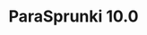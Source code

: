 ---
slug: parasprunki-100
title: ParaSprunki 10.0
description: "ParaSprunki 10.0 is an exciting online game. Play for free directly in your browser!"
icon: /images/popular_mods/ParaSprunki 10.0.png
url: https://wowtbc.net/sprunkin/parasprunki09/index.html
previewImage: /images/popular_mods/ParaSprunki 10.0.png
type: popular mods

# SEO配置
seo:
  title: "ParaSprunki 10.0 - Play Free Online Game | Fun Browser Games"
  description: "ParaSprunki 10.0 - Play this fun online game for free in your browser. No download required!"
  ogImage: "/images/popular_mods/ParaSprunki 10.0.png"
  keywords: "parasprunki-100, online game, browser game, free game, popular mods game, play online"

videoUrls:
  - https://www.youtube.com/embed/example1
  - https://www.youtube.com/embed/example2

whyPlay:
  title: "Why Play ParaSprunki 10.0?"
  items:
    - "Immersive Gameplay: ParaSprunki 10.0 offers an engaging and immersive gaming experience that will keep you entertained for hours"
    - "Challenging Levels: Test your skills with increasingly difficult challenges and obstacles"
    - "Beautiful Graphics: Enjoy stunning visuals and smooth animations that bring the game world to life"
    - "Regular Updates: New content and features are added regularly to keep the game fresh and exciting"
    - "Free to Play: Experience all the fun without spending a penny"
    - "Community Features: Connect with other players, share strategies, and compete for high scores"
    - "Cross-Platform: Play on any device with a web browser, no downloads required"

features:
  title: "Key Features of ParaSprunki 10.0"
  image: "/images/popular_mods/ParaSprunki 10.0.png"
  items:
    - "Intuitive Controls: Easy to learn controls make ParaSprunki 10.0 accessible for players of all skill levels"
    - "Multiple Game Modes: Enjoy various gameplay options that provide different challenges and experiences"
    - "Character Customization: Personalize your gaming experience with unique characters and items"
    - "Achievement System: Complete special tasks to earn rewards and recognition"
    - "Leaderboards: Compete with players worldwide and see who can achieve the highest scores"

characteristics:
  title: "Game Characteristics"
  image: "/images/popular_mods/ParaSprunki 10.0.png"
  items:
    - "Genre: Popular mods game with elements of strategy and skill"
    - "Difficulty: Suitable for both casual gamers and those seeking a challenge"
    - "Play Time: Quick sessions or extended gameplay, depending on your preference"
    - "Art Style: Vibrant and engaging visuals that enhance the gaming experience"
    - "Sound Design: Immersive audio that complements the gameplay perfectly"

info: "ParaSprunki 10.0 is an exciting online game that offers players a unique and engaging gaming experience. With its intuitive controls, stunning visuals, and challenging gameplay, ParaSprunki 10.0 provides hours of entertainment for players of all ages and skill levels. Whether you're looking for a quick gaming session during a break or an extended play session, ParaSprunki 10.0 delivers an immersive experience that will keep you coming back for more. The game features multiple levels of increasing difficulty, ensuring that players are constantly challenged as they progress. With regular updates adding new content and features, ParaSprunki 10.0 remains fresh and exciting, providing endless entertainment options for its growing community of players."

howToPlayIntro: "Welcome to ParaSprunki 10.0! This guide will walk you through the basics and help you master the game. Whether you're a beginner or looking to improve your skills, these tips and instructions will enhance your gaming experience."

howToPlaySteps:
  - title: "Getting Started"
    description: "Begin your ParaSprunki 10.0 adventure by familiarizing yourself with the controls. Use your keyboard or mouse to navigate through the game interface. The tutorial will guide you through the basic mechanics and help you understand the objectives."
  - title: "Understanding the Objectives"
    description: "In ParaSprunki 10.0, your main goal is to progress through levels by completing specific objectives. Each level presents unique challenges that require different strategies and approaches."
  - title: "Mastering the Controls"
    description: "Practice using the controls to improve your precision and reaction time. ParaSprunki 10.0 requires quick reflexes and strategic thinking to overcome obstacles and defeat opponents."
  - title: "Utilizing Power-ups"
    description: "Collect power-ups throughout the game to enhance your abilities and overcome difficult challenges. Each power-up offers unique advantages that can be crucial for success."
  - title: "Developing Strategies"
    description: "As you progress in ParaSprunki 10.0, develop effective strategies for different scenarios. Analyze patterns, anticipate challenges, and adapt your approach to maximize your performance."

faq:
  title: "Frequently Asked Questions about ParaSprunki 10.0"
  items:
    - question: "Is ParaSprunki 10.0 free to play?"
      answer: "Yes, ParaSprunki 10.0 is completely free to play directly in your web browser. No downloads or purchases are required to enjoy the full game experience."
    - question: "Can I play ParaSprunki 10.0 on mobile devices?"
      answer: "Yes, ParaSprunki 10.0 is optimized for both desktop and mobile play. You can enjoy the game on any device with a web browser and internet connection."
    - question: "Are there any in-game purchases?"
      answer: "While ParaSprunki 10.0 is free to play, there may be optional in-game purchases available for cosmetic items or additional features that don't affect core gameplay."
    - question: "How often is ParaSprunki 10.0 updated?"
      answer: "The developers regularly update ParaSprunki 10.0 with new content, features, and improvements based on player feedback and game performance."
    - question: "Can I play ParaSprunki 10.0 offline?"
      answer: "Currently, ParaSprunki 10.0 requires an internet connection to play as it's a browser-based online game."
    - question: "Is ParaSprunki 10.0 suitable for children?"
      answer: "Yes, ParaSprunki 10.0 is designed to be family-friendly and suitable for players of all ages."
    - question: "How do I report bugs or issues?"
      answer: "If you encounter any problems while playing ParaSprunki 10.0, you can report them through the game's support page or contact the developers directly through their website."
    - question: "Still Have Questions?"
      answer: "If you have additional questions about ParaSprunki 10.0 that aren't covered in this FAQ, please visit our support center or contact our customer service team for assistance."
---